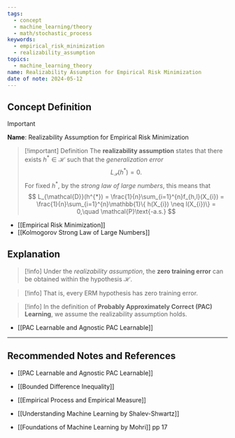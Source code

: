 ```yaml
---
tags:
  - concept
  - machine_learning/theory
  - math/stochastic_process
keywords:
  - empirical_risk_minimization
  - realizability_assumption
topics:
  - machine_learning_theory
name: Realizability Assumption for Empirical Risk Minimization
date of note: 2024-05-12
---
```


## Concept Definition

>[!important]
>**Name**: Realizability Assumption for Empirical Risk Minimization


>[!important] Definition
>The **realizability assumption** states that there exists $h^{*} \in \mathcal{H}$ such that the *generalization error*
>$$
>L_{\mathcal{P}}(h^{*}) = 0.
>$$
>For fixed $h^{*}$, by the *strong law of large numbers*, this means that
>$$
>L_{\mathcal{D}}(h^{*}) = \frac{1}{n}\sum_{i=1}^{n}f_{h,l}(X_{i}) = \frac{1}{n}\sum_{i=1}^{n}\mathbb{1}\{ h(X_{i}) \neq l(X_{i})\} = 0,\quad  \mathcal{P}\text{-a.s.}
>$$

- [[Empirical Risk Minimization]]
- [[Kolmogorov Strong Law of Large Numbers]]


## Explanation


>[!info]
>Under the *realizability assumption*, the **zero training error** can be obtained within the hypothesis $\mathcal{H}$.

>[!info]
> That is, every ERM hypothesis has zero training error. 

>[!info]
> In the definition of **Probably Approximately Correct (PAC) Learning**, we assume the realizability assumption holds.

- [[PAC Learnable and Agnostic PAC Learnable]]



-----------
##  Recommended Notes and References

- [[PAC Learnable and Agnostic PAC Learnable]]
- [[Bounded Difference Inequality]]

- [[Empirical Process and Empirical Measure]]

- [[Understanding Machine Learning by Shalev-Shwartz]]
- [[Foundations of Machine Learning by Mohri]] pp 17

